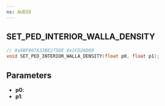 ```yaml
---
ns: AUDIO
---
```

## SET_PED_INTERIOR_WALLA_DENSITY

```c
// 0x8BF907833BE275DE 0x2CD26D69
void SET_PED_INTERIOR_WALLA_DENSITY(float p0, float p1);
```


## Parameters
* **p0**: 
* **p1**: 

